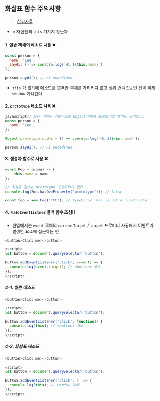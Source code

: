 ## 화살표 함수 주의사항
> [참고자료](https://inpa.tistory.com/entry/JS-%F0%9F%93%9A-%EC%9E%90%EB%B0%94%EC%8A%A4%ED%81%AC%EB%A6%BD%ED%8A%B8-%ED%99%94%EC%82%B4%ED%91%9C-%ED%95%A8%EC%88%98-%EC%A0%95%EB%A6%AC#%EB%A7%A4%EA%B0%9C%EB%B3%80%EC%88%98_%ED%91%9C%ED%98%84)
- ⭐ 자신만의 `this` 가지지 않는다

#### 1. 일반 객체의 메소드 사용 ❌
```js
const person = {
  name: 'Lee',
  sayHi: () => console.log(`Hi ${this.name}`)
};

person.sayHi(); // Hi undefined
```


- `this` 가 없기에 메소드를 호추한 객체를 가리키지 않고 상위 컨택스트인 전역 객체 `window` 가리킨다
#### 2. `prototype` 메소드 사용 ❌
```js
javascript// 모든 객체는 기본적으로 Object객체에 프로토타입 체이닝 되어있다.
const person = { 
  name: 'Lee',
};

Object.prototype.sayHi = () => console.log(`Hi ${this.name}`);

person.sayHi(); // Hi undefined
```
#### 3. 생성자 함수로 사용 ❌
```js
const Foo = (name) => {
	this.name = name
};

// 화살표 함수는 prototype 프로퍼티가 없다
console.log(Foo.hasOwnProperty('prototype')); // false

const foo = new Foo("FFF"); // TypeError: Foo is not a constructor
```
#### 4. ⭐`addEventListner` 콜백 함수 조심!! 
- 현업에서는 `event` 객체의 `currentTarget` / `target` 프로퍼티 사용해서 이벤트가 발생한 요소에 접근하는 편


```js
<button>Click me!</button>

<script>
let button = document.querySelector('button');

button.addEventListener('click', (event) => {
  console.log(event.target); // <button> 요소
});
</script>
```


##### 4-1. 일반 메소드
```js
<button>Click me!</button>

<script>
let button = document.querySelector('button');

button.addEventListener('click', function() {
  console.log(this); // <button> 요소
});
</script>
```
##### 4-2. 화살표 메소드
```js
<button>Click me!</button>

<script>
let button = document.querySelector('button');

button.addEventListener('click', () => {
  console.log(this); // window 객체
});
</script>
```
